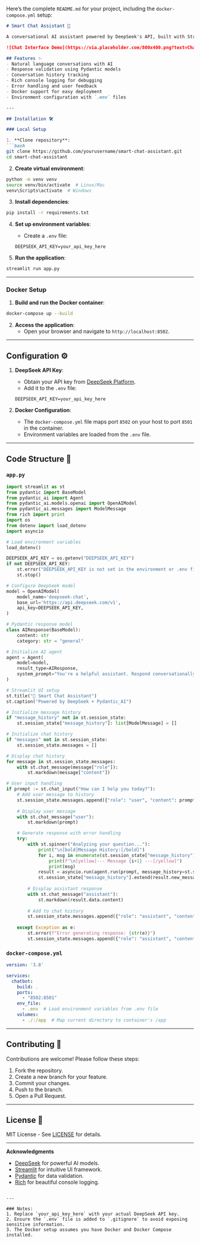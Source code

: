 Here’s the complete `README.md` for your project, including the `docker-compose.yml` setup:

```markdown
# Smart Chat Assistant 🤖

A conversational AI assistant powered by DeepSeek's API, built with Streamlit and Pydantic. This application provides a user-friendly chat interface with structured response validation, conversation history, and rich debugging logs.

![Chat Interface Demo](https://via.placeholder.com/800x400.png?text=Chat+Assistant+Demo)

## Features ✨
- Natural language conversations with AI
- Response validation using Pydantic models
- Conversation history tracking
- Rich console logging for debugging
- Error handling and user feedback
- Docker support for easy deployment
- Environment configuration with `.env` files

---

## Installation 🛠️

### Local Setup

1. **Clone repository**:
```bash
git clone https://github.com/yourusername/smart-chat-assistant.git
cd smart-chat-assistant
```

2. **Create virtual environment**:
```bash
python -m venv venv
source venv/bin/activate  # Linux/Mac
venv\Scripts\activate  # Windows
```

3. **Install dependencies**:
```bash
pip install -r requirements.txt
```

4. **Set up environment variables**:
   - Create a `.env` file:
   ```env
   DEEPSEEK_API_KEY=your_api_key_here
   ```

5. **Run the application**:
```bash
streamlit run app.py
```

---

### Docker Setup

1. **Build and run the Docker container**:
```bash
docker-compose up --build
```

2. **Access the application**:
   - Open your browser and navigate to `http://localhost:8502`.

---

## Configuration ⚙️

1. **DeepSeek API Key**:
   - Obtain your API key from [DeepSeek Platform](https://platform.deepseek.com/).
   - Add it to the `.env` file:
   ```env
   DEEPSEEK_API_KEY=your_api_key_here
   ```

2. **Docker Configuration**:
   - The `docker-compose.yml` file maps port `8502` on your host to port `8501` in the container.
   - Environment variables are loaded from the `.env` file.

---

## Code Structure 📁

### `app.py`
```python
import streamlit as st
from pydantic import BaseModel
from pydantic_ai import Agent
from pydantic_ai.models.openai import OpenAIModel
from pydantic_ai.messages import ModelMessage
from rich import print
import os
from dotenv import load_dotenv
import asyncio

# Load environment variables
load_dotenv()

DEEPSEEK_API_KEY = os.getenv("DEEPSEEK_API_KEY")
if not DEEPSEEK_API_KEY:
    st.error("DEEPSEEK_API_KEY is not set in the environment or .env file.")
    st.stop()

# Configure DeepSeek model
model = OpenAIModel(
    model_name='deepseek-chat',
    base_url='https://api.deepseek.com/v1',
    api_key=DEEPSEEK_API_KEY,
)

# Pydantic response model
class AIResponse(BaseModel):
    content: str
    category: str = "general"

# Initialize AI agent
agent = Agent(
    model=model,
    result_type=AIResponse,
    system_prompt="You're a helpful assistant. Respond conversationally and keep answers concise.",
)

# Streamlit UI setup
st.title("💬 Smart Chat Assistant")
st.caption("Powered by DeepSeek + Pydantic_AI")

# Initialize message history
if "message_history" not in st.session_state:
    st.session_state["message_history"]: list[ModelMessage] = []

# Initialize chat history
if "messages" not in st.session_state:
    st.session_state.messages = []

# Display chat history
for message in st.session_state.messages:
    with st.chat_message(message["role"]):
        st.markdown(message["content"])

# User input handling
if prompt := st.chat_input("How can I help you today?"):
    # Add user message to history
    st.session_state.messages.append({"role": "user", "content": prompt})
    
    # Display user message
    with st.chat_message("user"):
        st.markdown(prompt)

    # Generate response with error handling
    try:
        with st.spinner("Analyzing your question..."):
            print("\n[bold]Message History:[/bold]")
            for i, msg in enumerate(st.session_state["message_history"]):
                print(f"\n[yellow]--- Message {i+1} ---[/yellow]")
                print(msg)
            result = asyncio.run(agent.run(prompt, message_history=st.session_state["message_history"]))
            st.session_state["message_history"].extend(result.new_messages())
            
        # Display assistant response
        with st.chat_message("assistant"):
            st.markdown(result.data.content)
        
        # Add to chat history
        st.session_state.messages.append({"role": "assistant", "content": result.data.content})
        
    except Exception as e:
        st.error(f"Error generating response: {str(e)}")
        st.session_state.messages.append({"role": "assistant", "content": f"Error: {str(e)}"})
```

### `docker-compose.yml`
```yaml
version: '3.8'

services:
  chatbot:
    build: .
    ports:
      - "8502:8501"
    env_file:
      - .env  # Load environment variables from .env file
    volumes:
      - ./:/app  # Map current directory to container's /app
```

---

## Contributing 🤝

Contributions are welcome! Please follow these steps:
1. Fork the repository.
2. Create a new branch for your feature.
3. Commit your changes.
4. Push to the branch.
5. Open a Pull Request.

---

## License 📄

MIT License - See [LICENSE](LICENSE) for details.

---

**Acknowledgments**  
- [DeepSeek](https://platform.deepseek.com/) for powerful AI models.
- [Streamlit](https://streamlit.io/) for intuitive UI framework.
- [Pydantic](https://pydantic-docs.helpmanual.io/) for data validation.
- [Rich](https://github.com/Textualize/rich) for beautiful console logging.
```

---

### Notes:
1. Replace `your_api_key_here` with your actual DeepSeek API key.
2. Ensure the `.env` file is added to `.gitignore` to avoid exposing sensitive information.
3. The Docker setup assumes you have Docker and Docker Compose installed.

